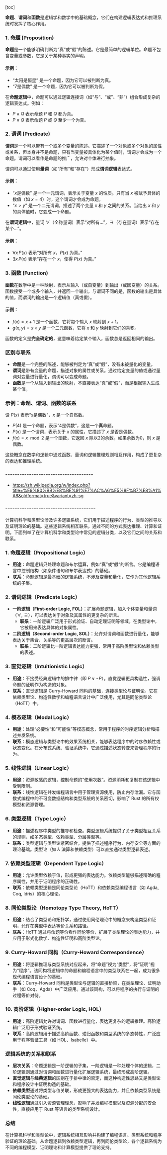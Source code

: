 [toc]



**命题**、**谓词**和**函数**是逻辑学和数学中的基础概念，它们在构建逻辑表达式和推理系统时发挥了核心作用。

### 1. **命题 (Proposition)**

**命题**是一个能够明确判断为“真”或“假”的陈述。它是最简单的逻辑单位。命题不包含变量或参数，它是关于某种事实的声明。

#### 示例：
- “太阳是恒星” 是一个命题，因为它可以被判断为真。
- “7是偶数” 是一个命题，因为它可以被判断为假。

在**命题逻辑**中，命题可以通过逻辑连接词（如“与”、“或”、“非”）组合形成复杂的逻辑表达式。例如：
- $P \land Q$ 表示命题 $P$ 和 $Q$ 都为真。
- $P \lor Q$ 表示命题 $P$ 或 $Q$ 至少一个为真。

### 2. **谓词 (Predicate)**

**谓词**是一个可以带有一个或多个变量的陈述。它描述了一个对象或多个对象的属性或关系，但本身并不是命题，只有当变量被具体化为某个值时，谓词才会成为一个命题。谓词可以看作是命题的推广，允许对个体进行抽象。

谓词可以通过使用**量词**（如“所有”和“存在”）形成**谓词逻辑**表达式。

#### 示例：
- “$x$是偶数” 是一个一元谓词，表示关于变量 $x$ 的性质。只有当 $x$ 被赋予具体的数值（如 $x = 4$）时，这个谓词才会成为命题。
- “$x > y$” 是一个二元谓词，描述了两个变量 $x$ 和 $y$ 之间的关系。当给出 $x$ 和 $y$ 的具体值时，它变成一个命题。

在**谓词逻辑**中，量词 $\forall$（全称量词）表示“对所有...”，$\exists$（存在量词）表示“存在某个...”。

#### 示例：
- $\forall x \, P(x)$ 表示“对所有 $x$，$P(x)$ 为真。”
- $\exists x \, P(x)$ 表示“存在一个 $x$，使得 $P(x)$ 为真。”

### 3. **函数 (Function)**

**函数**在数学中是一种映射，表示从输入（或自变量）到输出（或因变量）的关系。函数接受一个或多个输入，并返回一个输出。与谓词不同的是，函数的输出是具体的值，而谓词的输出是一个逻辑值（真或假）。

#### 示例：
- $f(x) = x + 1$ 是一个函数，它将每个输入 $x$ 映射到 $x+1$。
- $g(x, y) = x \times y$ 是一个二元函数，它将 $x$ 和 $y$ 映射到它们的乘积。

函数的定义是**完全确定的**，这意味着给定某个输入，函数总是返回相同的输出。

### 区别与联系
- **命题**是一个完整的陈述，能够被判定为“真”或“假”，没有未被量化的变量。
- **谓词**是带有变量的命题，描述对象的属性或关系。通过给定变量的值或通过量词对变量进行量化，谓词可以变成命题。
- **函数**是一个从输入到输出的映射，不直接表达“真”或“假”，而是根据输入生成某个值。

### 示例：命题、谓词、函数的联系
设 $P(x)$ 表示“$x$是偶数”，$x$ 是一个自然数。
- $P(4)$ 是一个命题，表示“4是偶数”，这是一个**真**命题。
- $P(x)$ 是一个谓词，表示关于 $x$ 的属性，它描述了 $x$ 是否是偶数。
- $f(x) = x \mod 2$ 是一个函数，它返回 $x$ 除以2的余数。如果余数为0，则 $x$ 是偶数。

这些概念在数学和逻辑中通过函数、量词和逻辑推理规则相互作用，构成了更复杂的表达和推理系统。

### -------------------------------------

- https://zh.wikipedia.org/w/index.php?title=%E9%80%BB%E8%BE%91%E7%AC%A6%E5%8F%B7%E8%A1%A8&oldformat=true&variant=zh-sg

### --------------------------------------

计算机科学和类型论涉及许多逻辑系统，它们用于描述程序的行为、类型的推导以及证明理论的基础。这些逻辑系统相互联系，通过不同的方式表达推理、计算和证明。下面列举了在计算机科学和类型论中常见的逻辑分类，以及它们之间的关系和联系。

### 1. **命题逻辑（Propositional Logic）**
   - **用途**：命题逻辑只处理命题和布尔运算，例如“真”或“假”的断言。它是编程语言中控制结构（如条件语句和布尔表达式）的基础。
   - **联系**：命题逻辑是最基础的逻辑系统，不涉及变量和量化，它作为其他逻辑系统的子集。

### 2. **谓词逻辑（Predicate Logic）**
   - **一阶逻辑（First-order Logic, FOL）**：扩展命题逻辑，加入个体变量和量词（$\forall$, $\exists$），可以表达关于对象及其属性的更复杂的断言。
     - **联系**：一阶逻辑广泛用于形式验证、自动定理证明等领域。在类型论中，它被用来表达具体的对象属性。
   - **二阶逻辑（Second-order Logic, SOL）**：允许对谓词和函数进行量化，能够表达关于集合、关系等的更高层次的断言。
     - **联系**：二阶逻辑比一阶逻辑表达能力更强，常用于高阶类型论和依赖类型的表述。

### 3. **直觉逻辑（Intuitionistic Logic）**
   - **用途**：不接受经典逻辑中的排中律（即 $P \vee \neg P$）。直觉逻辑更具构造性，强调命题的证明作为构造的对象。
   - **联系**：直觉逻辑是 Curry-Howard 同构的基础，连接类型论与证明论。它在依赖类型论、构造性数学和编程语言设计中广泛使用，尤其是同伦类型论（HoTT）中。

### 4. **模态逻辑（Modal Logic）**
   - **用途**：处理“必要性”和“可能性”等模态概念，常用于程序的时序逻辑分析和描述并发系统。
   - **联系**：模态逻辑与类型论中的效果系统相关，能够表达程序中的时序依赖性或状态变化。在分布式系统、验证系统中，它通过描述状态转变来管理程序的行为。

### 5. **线性逻辑（Linear Logic）**
   - **用途**：资源敏感的逻辑，控制命题的“使用次数”。资源消耗和复制在该逻辑中受到限制。
   - **联系**：线性逻辑在并发编程语言中用于管理资源使用，防止内存泄漏。它与函数式编程中的不可变数据结构和类型系统的关系密切，影响了 Rust 的所有权模型和资源管理。

### 6. **类型逻辑（Type Logic）**
   - **用途**：描述程序中类型的推导和检查。类型逻辑系统提供了关于类型相互关系的规则，如多态类型、依赖类型、分层类型等。
   - **联系**：类型逻辑与类型论紧密结合，提供了描述程序行为、内存安全等方面的理论基础。类型论（如 $\lambda$ 演算和依赖类型）可以直接通过类型逻辑表述。

### 7. **依赖类型逻辑（Dependent Type Logic）**
   - **用途**：允许类型依赖于值，形成更强的表达能力。依赖类型能够描述精确的程序属性，并用于证明程序的正确性。
   - **联系**：依赖类型逻辑是同伦类型论（HoTT）和依赖类型编程语言（如 Agda, Coq, Idris）的核心理论。

### 8. **同伦类型论（Homotopy Type Theory, HoTT）**
   - **用途**：结合了类型论和拓扑学，通过使用同伦理论中的概念来构造类型和证明，允许在类型中表达等价关系和路径。
   - **联系**：HoTT 通过将命题等价看作同伦等价，扩展了类型理论的表达能力，并应用于形式化数学、构造性证明和高阶类型论。

### 9. **Curry-Howard 同构（Curry-Howard Correspondence）**
   - **用途**：将逻辑推理与类型系统对应起来，将“命题”视为“类型”，将“证明”视为“程序”。该同构将逻辑中的命题和编程语言中的类型联系在一起，成为很多现代编程语言设计的基础。
   - **联系**：Curry-Howard 同构是类型论与逻辑的直接桥梁，在类型理论、证明助手（如 Coq、Agda）中广泛应用。通过该同构，可以将程序的执行与证明的过程等价对待。

### 10. **高阶逻辑（Higher-order Logic, HOL）**
   - **用途**：高阶逻辑允许对谓词、函数进行量化，表达更复杂的逻辑推理。高阶逻辑广泛用于形式验证系统。
   - **联系**：高阶逻辑用于描述高阶函数、递归函数和类型系统的多态特性，广泛应用于程序验证工具（如 HOL、Isabelle）中。

### 逻辑系统的关系和联系
- **层次关系**：命题逻辑是一阶逻辑的子集，一阶逻辑是一种处理个体的逻辑，二阶逻辑则通过对谓词和函数进行量化扩展逻辑系统，最终形成高阶逻辑。
- **直觉逻辑**与**经典逻辑**的区别在于排中律的否定，而这种构造性思路又是类型论和程序设计中证明构造的基础。
- **依赖类型**通过将类型与值关联，形成更强大的表达能力，并且依赖类型系统是同伦类型论的基础。
- **线性逻辑**通过引入资源管理理念，影响了并发编程模型以及资源分配的安全性，直接应用于 Rust 等语言的类型系统设计。

### 总结
在计算机科学和类型论中，逻辑系统相互影响并构建了编程语言、类型系统和程序验证的理论基础。从命题逻辑到依赖类型逻辑，再到同伦类型论，各个逻辑系统为不同的编程模型、证明理论和计算模型提供了理论支持。